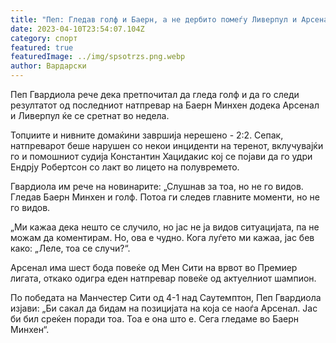 ```yaml
---
title: "Пеп: Гледав голф и Баерн, а не дербито помеѓу Ливерпул и Арсенал"
date: 2023-04-10T23:54:07.104Z
category: спорт
featured: true
featuredImage: ../img/spsotrzs.png.webp
author: Вардарски
---
```


Пеп Гвардиола рече дека претпочитал да гледа голф и да го следи резултатот од последниот натпревар на Баерн Минхен додека Арсенал и Ливерпул ќе се сретнат во недела.

Топџиите и нивните домаќини завршија нерешено - 2:2. Сепак, натпреварот беше нарушен со некои инциденти на теренот, вклучувајќи го и помошниот судија Константин Хацидакис кој се појави да го удри Ендрју Робертсон со лакт во лицето на полувремето.

Гвардиола им рече на новинарите: „Слушнав за тоа, но не го видов. Гледав Баерн Минхен и голф. Потоа ги следев главните моменти, но не го видов.

„Ми кажаа дека нешто се случило, но јас не ја видов ситуацијата, па не можам да коментирам. Но, ова е чудно. Кога луѓето ми кажаа, јас бев како: „Леле, тоа се случи?“.

Арсенал има шест бода повеќе од Мен Сити на врвот во Премиер лигата, откако одигра еден натпревар повеќе од актуелниот шампион.

По победата на Манчестер Сити од 4-1 над Саутемптон, Пеп Гвардиола изјави: „Би сакал да бидам на позицијата на која се наоѓа Арсенал. Јас би бил среќен поради тоа. Тоа е она што е. Сега гледаме во Баерн Минхен“.
